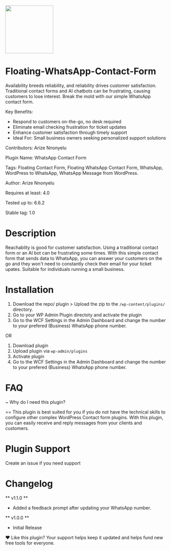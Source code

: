 <h3 aling="centre">
    <img src="https://i.imgur.com/PdSRoEH.png" width="150">
</h3>



# Floating-WhatsApp-Contact-Form
Availability breeds reliability, and reliability drives customer satisfaction. Traditional contact forms and AI chatbots can be frustrating, causing customers to lose interest. Break the mold with our simple WhatsApp contact form.

Key Benefits:
- Respond to customers on-the-go, no desk required
- Eliminate email checking frustration for ticket updates
- Enhance customer satisfaction through timely support
- Ideal For: Small business owners seeking personalized support solutions


Contributors: Arize	Nnonyelu

Plugin Name: WhatsApp Contact Form

Tags: Floating Contact Form, Floating WhatsApp Contact Form, WhatsApp, WordPress to WhatsApp, WhatsApp Message from WordPress.

Author: Arize Nnonyelu

Requires at least: 4.0

Tested up to: 6.6.2

Stable tag: 1.0


# Description

Reachablity is good for customer satisfaction. Using a traditional contact form or an AI bot can be frustrating some times. With this simple contact form that sends data to WhatsApp, you can answer your customers on the go and they won't need to constantly check their email for your ticket upates. Suitable for individuals running a small business.

# Installation 

1. Download the repo/ plugin > Upload the zip to the `/wp-content/plugins/` directory.
2. Go to your WP Admin Plugin directoty and activate the plugin
3. Go to the WCF Settings in the Admin Dashboard and change the number to your prefered (Business) WhatsApp phone number. 

OR 

1. Download plugin
2. Upload plugin via `wp-admin/plugins`
3. Activate plugin
4. Go to the WCF Settings in the Admin Dashboard and change the number to your prefered (Business) WhatsApp phone number.

# FAQ

~ Why do I need this plugin?

== This plugin is best suited for you if you do not have the technical skills to configure other complex WordPress Contact form plugins. With this plugin, you can easily receive and reply messages from your clients and customers.


# Plugin Support

Create an issue if you need support

# Changelog 

** v1.1.0 **
* Added a feedback prompt after updating your WhatsApp number.

** v1.0.0 **
* Initial Release

❤️ Like this plugin? Your support helps keep it updated and helps fund new free tools for everyone.

